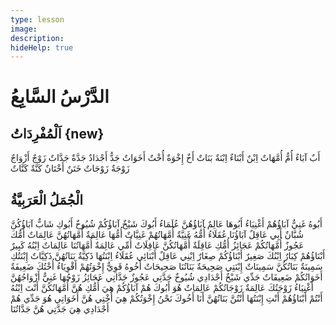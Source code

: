 ```yaml
---
type: lesson
image:
description:
hideHelp: true
---
```


# الدَّرْسُ السَّابِعُ

## اَلْمُفْرِدَاتُ {new}

أَبٌ
آبَاءٌ
أُمٌّ
أُمَّهَاتٌ
اِبْنٌ
أَبْنَاءٌ
اِبْنَةٌ
بَنَاتٌ
أَخٌ
إِخْوَةٌ
أُخْتٌ
أَخَوَاتٌ
جَدٌّ
أَجْدَادٌ
جَدَّةٌ
جَدَّاتٌ
زَوْجٌ
أَزْوَاجٌ
زَوْجَةٌ
زَوْجَاتٌ
خَتَنٌ
أَخْتَانٌ
كَنَّةٌ
كَنَّاتٌ

## الْجُمَلُ الْعَرَبِيَّةُ

أَبُوهُ غَنِيٌّ
آبَاؤُهُمْ أَغْنِيَاءُ
أَبُوهَا عَالِمٌ
آبَاؤُهُنَّ عُلَمَاءُ
أَبُوكَ شَيْخٌ
آبَاؤُكُمْ شُيُوخٌ
أَبُوكِ شَابٌّ
آبَاؤُكُنَّ شُبَّانٌ
أَبِي عَاقِلٌ
آبَاؤُنَا عُقَلَاءُ
أُمُّهُ غَنِيَّةٌ
أُمَّهَاتُهُمْ غَنِيَّاتٌ
أُمُّهَا عَالِمَةٌ
أُمَّهَاتُهُنَّ عَالِمَاتٌ
أُمُّكَ عَجُوزٌ
أُمَّهَاتُكُمْ عَجَائِزُ
أُمُّكِ عَاقِلَةٌ
أُمَّهَاتُكُنَّ عَاقِلَاتٌ
أُمِّي عَالِمَةٌ
أُمَّهَاتُنَا عَالِمَاتٌ
اِبْنُهُ كَبِيرٌ
أَبْنَاؤُهُمْ كِبَارٌ
اِبْنُكَ صَغِيرٌ
أَبْنَاؤُكُمْ صِغَارٌ
اِبْنِي عَاقِلٌ
أَبْنَائِي عُقَلَاءُ
اِبْنَتُهَا ذَكِيَّةٌ
بَنَاتُهُنَّ ذَكِيَّاتٌ
إِبْنَتُكِ سَمِينَةٌ
بَنَاتُكُنَّ سَمِينَاتٌ
إِبْنَتِي صَحِيحَةٌ
بَنَاتُنَا صَحِيحَاتٌ
أَخُوهُ قَوِيٌّ
إِخْوَتُهُمْ أَقْوِيَاءُ
أُخْتُكَ ضَعِيفَةٌ
أَخَوَاتُكُمْ ضَعِيفَاتٌ
جَدِّي شَيْخٌ
أَجْدَادِي شُيُوخٌ
جَدَّتِي عَجُوزٌ
جَدَّاتِي عَجَائِزُ
زَوْجُهَا غَنِيٌّ
أَزْوَاجُهُنَّ أَغْنِيَاءُ
زَوْجَتُكَ عَالِمَةٌ
زَوْجَاتُكُمْ عَالِمَاتٌ
هُوَ أَبُوكَ
هُمْ آبَاؤُكُمْ
هِيَ أُمُّكِ
هُنَّ أُمَّهَاتُكُنَّ
أَنْتَ اِبْنُهُ
أَنْتُمْ أَبْنَاؤُهُمْ
أَنْتِ إِبْنَتُهَا
أَنْتُنَّ بَنَاتُهُنَّ
أَنَا أَخُوكَ
نَحْنُ إِخْوَتُكُمْ
هِيَ أُخْتِي
هُنَّ أَخَوَاتِي
هُوَ جَدِّي
هُمْ أَجْدَادِي
هِيَ جَدَّتِي
هُنَّ جَدَّاتُنَا
